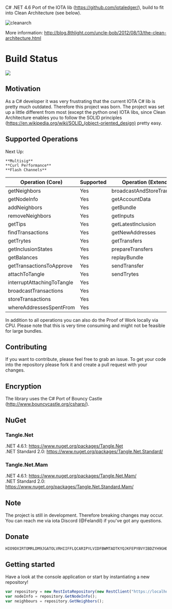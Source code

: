C# .NET 4.6 Port of the IOTA lib (https://github.com/iotaledger/), build to fit into Clean Architecture (see below).

![cleanarch](http://i.imgur.com/WkBAATy.png)

More information:
http://blog.8thlight.com/uncle-bob/2012/08/13/the-clean-architecture.html

# Build Status 

<img src="https://felandilprojects.visualstudio.com/_apis/public/build/definitions/8112d254-cde8-46da-add3-75cab5fb802c/1/badge"/>

## Motivation

As a C# developer it was very frustrating that the current IOTA C# lib is pretty much outdated. Therefore this project was born.
The project was set up a little different from most (except the python one) IOTA libs, since Clean Architecture enables you to follow the SOLID principles (https://en.wikipedia.org/wiki/SOLID_(object-oriented_design) pretty easy.

## Supported Operations

Next Up: 

	**Multisig**
	**Curl Performance**
	**Flash Channels**


| Operation (Core)				 | Supported       | Operation (Extended)			  | Supported       | 
| ------------------------------ | --------------- | -------------------------------- | --------------- | 
| getNeighbors					 | Yes		       | broadcastAndStoreTransaction     | Yes		        |
| getNodeInfo					 | Yes             | getAccountData				      | Yes		        |
| addNeighbors					 | Yes			   | getBundle					      | Yes		        |
| removeNeighbors				 | Yes			   | getInputs					      | Yes		        |
| getTips						 | Yes             | getLatestInclusion			      | Yes             |
| findTransactions				 | Yes	           | getNewAddresses				  | Yes		        |
| getTrytes						 | Yes			   | getTransfers					  | Yes			    |
| getInclusionStates			 | Yes             | prepareTransfers				  | Yes             |
| getBalances					 | Yes    		   | replayBundle					  | Yes			    |
| getTransactionsToApprove		 | Yes             | sendTransfer					  | Yes             |
| attachToTangle				 | Yes             | sendTrytes						  | Yes		        |
| interruptAttachingToTangle	 | Yes             |
| broadcastTransactions			 | Yes			   |
| storeTransactions				 | Yes			   |
| whereAddressesSpentFrom	     | Yes			   |

In addition to all operations you can also do the Proof of Work locally via CPU. Please note that this is very time consuming and might not be feasible for large bundles.


## Contributing

If you want to contribute, please feel free to grab an issue. To get your code into the repository please fork it and create a pull request with your changes.

## Encryption

The library uses the C# Port of Bouncy Castle (http://www.bouncycastle.org/csharp/).

## NuGet

### Tangle.Net
.NET 4.6.1: https://www.nuget.org/packages/Tangle.Net <br>
.NET Standard 2.0: https://www.nuget.org/packages/Tangle.Net.Standard/

### Tangle.Net.Mam
.NET 4.6.1: https://www.nuget.org/packages/Tangle.Net.Mam/ <br>
.NET Standard 2.0: https://www.nuget.org/packages/Tangle.Net.Standard.Mam/

## Note

The project is still in development. Therefore breaking changes may occur.
You can reach me via iota Discord (@Felandil) if you've got any questions.

## Donate

```javascript
HIO9DXIRTOMRLDM9JGATOLVRHIIFFLQCARIPYLVIDFBWMTADTKYQJKFEPYBVYIBDZYH9GHDZJUGTX9YZ9
```

## Getting started

Have a look at the console application or start by instantiating a new repository!

```javascript
var repository = new RestIotaRepository(new RestClient("https://localhost:14265"));
var nodeInfo = repository.GetNodeInfo();
var neighbours = repository.GetNeighbors();
```

